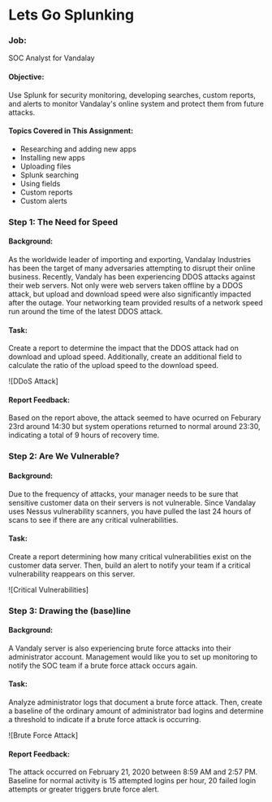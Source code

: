 # Lets Go Splunking
### Job:
SOC Analyst for Vandalay
#### Objective:
Use Splunk for security monitoring, developing searches, custom reports, and alerts to monitor Vandalay's online system and protect them from future attacks.
#### Topics Covered in This Assignment:
- Researching and adding new apps
- Installing new apps
- Uploading files
- Splunk searching
- Using fields
- Custom reports
- Custom alerts
### Step 1: The Need for Speed
#### Background:
As the worldwide leader of importing and exporting, Vandalay Industries has been the target of many adversaries attempting to disrupt their online business. Recently, Vandaly has been experiencing DDOS attacks against their web servers.
Not only were web servers taken offline by a DDOS attack, but upload and download speed were also significantly impacted after the outage. Your networking team provided results of a network speed run around the time of the latest DDOS attack.
#### Task:
Create a report to determine the impact that the DDOS attack had on download and upload speed. Additionally, create an additional field to calculate the ratio of the upload speed to the download speed.

![DDoS Attack]

#### Report Feedback:
Based on the report above, the attack seemed to have ocurred on Feburary 23rd around 14:30 but system operations returned to normal around 23:30, indicating a total of 9 hours of recovery time.
### Step 2: Are We Vulnerable?
#### Background:
Due to the frequency of attacks, your manager needs to be sure that sensitive customer data on their servers is not vulnerable. Since Vandalay uses Nessus vulnerability scanners, you have pulled the last 24 hours of scans to see if there are any critical vulnerabilities.
#### Task:
Create a report determining how many critical vulnerabilities exist on the customer data server. Then, build an alert to notify your team if a critical vulnerability reappears on this server.

![Critical Vulnerabilities]

### Step 3: Drawing the (base)line
#### Background:
A Vandaly server is also experiencing brute force attacks into their administrator account. Management would like you to set up monitoring to notify the SOC team if a brute force attack occurs again.
#### Task:
Analyze administrator logs that document a brute force attack. Then, create a baseline of the ordinary amount of administrator bad logins and determine a threshold to indicate if a brute force attack is occurring.

![Brute Force Attack]

#### Report Feedback:
The attack occurred on February 21, 2020 between 8:59 AM and 2:57 PM. Baseline for normal activity is 15 attempted logins per hour, 20 failed login attempts or greater triggers brute force alert.

